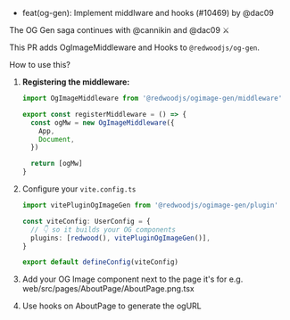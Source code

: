 - feat(og-gen): Implement middlware and hooks  (#10469) by @dac09

The OG Gen saga continues with  @cannikin and @dac09 ⚔️

This PR adds OgImageMiddleware and Hooks to `@redwoodjs/og-gen`.

How to use this?

1. **Registering the middleware:**
    ```ts 
    import OgImageMiddleware from '@redwoodjs/ogimage-gen/middleware'

    export const registerMiddleware = () => {
      const ogMw = new OgImageMiddleware({
        App,
        Document,
      })

      return [ogMw]
    }
    ```

2. Configure your `vite.config.ts`
    ```ts
    import vitePluginOgImageGen from '@redwoodjs/ogimage-gen/plugin'

    const viteConfig: UserConfig = {
      // 👇 so it builds your OG components
      plugins: [redwood(), vitePluginOgImageGen()],
    }

    export default defineConfig(viteConfig)
    ```
3. Add your OG Image component next to the page it's for
e.g. web/src/pages/AboutPage/AboutPage.png.tsx

4. Use hooks on AboutPage to generate the ogURL
